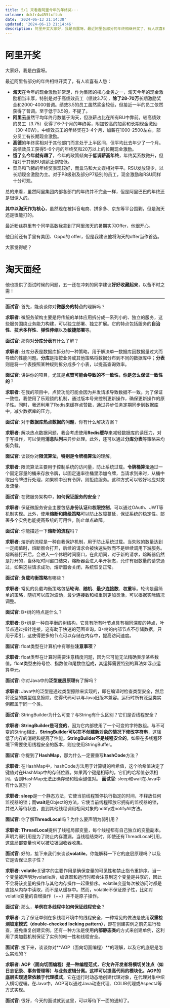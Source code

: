 ```yaml
---
title: 5/1 来看看阿里今年的年终奖···
urlname: dckfr4w455txftuh
date: '2024-06-13 21:14:38'
updated: '2024-06-13 21:14:46'
description: 阿里开奖大家好，我是白露呀。最近阿里各部分的年终相继开奖了，有人欢喜有人愁：淘天在今年的现金激励非常足，作为集团的核心业务之一，淘天今年的现金激励相当丰厚，特别是对于高绩效员工（绩效3.75），除了28-70万长期激励奖金和2000-4000普调。绩效3.5的员工虽然奖金较低，但接近一半的员工...
---
```

# 阿里开奖
大家好，我是白露呀。

最近阿里各部分的年终相继开奖了，有人欢喜有人愁：

- **淘天**在今年的现金激励非常足，作为集团的核心业务之一，淘天今年的现金激励相当丰厚，特别是对于高绩效员工（绩效3.75），**除了28-70万**长期激励奖金和2000-4000普调。绩效3.5的员工虽然奖金较低，但接近一半的员工依然获得了普调。至于低于3.5的，不提了。
- **阿里云**虽然平均年终月数低于淘天，但涨薪占比在所有BU中靠前。较高绩效的员工（3.75）获得了6-7个月的年终奖，附加较高的加薪和长期现金激励（30-40W）。中绩效员工的年终奖在3-4个月，加薪在1000-2500左右，部分员工有长期现金激励。
- **高德**的年终奖相对于其他部门而言处于上半区间，但平均比去年少了一个月。高绩效员工获得5-6个月的年终奖和20万以上的长期现金激励。
- **饿了么今年就有趣了**，今年的政策倾向于**低调薪高年终**，年终奖系数微升，但相对于其他BU调薪比例较低。
- 菜鸟和飞猪的年终奖表现较好，而盒马和大文娱相对平平。RSU发放较少，以长期现金激励为主。对于P8级别及部分P7级别的员工，现金激励和RSU同样十分可观。

总的来看，虽然阿里集团内部各部门的年终并不完全一样，但是阿里巴巴的年终还是很诱人的。

**其中以淘天作为核心**，虽然现在被抖音电商、拼多多、京东等平台围剿，但是淘天还是很能打的。

最近粉丝群里有个同学高数我拿到了阿里淘天的暑期实习Offer，他很开心，

他目前还有手里有美团、Oppo的 offer，但是我建议他将淘天的offer当作首选。

大家觉得呢？
# 淘天面经
他也提供了面试时候的问题，五一还在冲刺的同学建议**好好收藏起来**，以备不时之需！

---

**面试官**: 首先，能谈谈你对**微服务的特点**的理解吗？

**求职者**: 微服务架构主要是将传统的单体应用拆分成一系列小的、独立的服务，这些服务围绕业务能力构建，可以独立部署、独立扩展。它的特点包括服务的**自治性**、**技术多样性**、**弹性伸缩**以及**敏捷部署**等。

**面试官**: 那你对**分库分表**有什么了解？

**求职者**: 分库分表是数据库拆分的一种策略，用于解决单一数据库因数据量过大而导致的性能问题。**分库**是指按业务或其他策略将数据分布到不同的数据库中；**分表**则是将一个表按照某种规则拆分成多个小表，以提高查询效率。


**面试官**: 讲讲你的项目，尤其是**点赞可能会导致的不一致性，你是怎么保证一致性的**？

**求职者**: 在我的项目中，点赞功能可能会因为并发请求导致数据不一致。为了保证一致性，我使用了乐观锁的机制，通过版本号来控制更新操作，确保更新操作的原子性。同时，我还利用了Redis来缓存点赞数，通过异步任务定期同步到数据库中，减少数据库的压力。

**面试官**: 对于**数据库热点数据的问题**，你有什么解决方案？

**求职者**: 解决热点数据问题，我会考虑使用**Redis缓存**来减轻数据库的读压力，对于写操作，可以使用**消息队列**来异步处理。此外，还可以通过**分库分表**等策略来均衡负载。

**面试官**: 谈谈你对**限流算法，特别是令牌桶算法**的理解。

**求职者**: 限流算法主要用于控制系统的访问量，防止系统过载。**令牌桶算法**通过一个固定容量的桶来存放令牌，以固定速率往桶里添加令牌，当请求到来时，从桶中取出令牌进行处理，如果桶中没有令牌，则拒绝服务。这种方式可以较好地应对突发流量。

**面试官**: 在微服务架构中，**如何保证服务的安全**？

**求职者**: 保证微服务安全主要包括**身份认证**和**权限控制**，可以通过OAuth、JWT等机制实现。此外，使用**熔断和降级策略**可以防止故障蔓延，保证系统的稳定性。部署多个实例也能提高系统的可用性，防止单点故障。

**面试官**: 你能描述一下**熔断的流程**吗？

**求职者**: 熔断的流程是一种自我保护机制，用于防止系统过载。当失败的数量达到一定阈值时，熔断器会打开，后续的请求会被快速失败而不是继续调用下游服务。熔断器打开后，会进入一个休眠时间窗口，在此期间，对于新的请求，熔断器仍然是打开的，当休眠时间窗口结束，熔断器会进入半开状态，允许有限数量的请求通过，如果这些请求成功，熔断器会关闭，系统恢复正常。

**面试官**: **负载均衡策略**有哪些？

**求职者**: 常见的负载均衡策略包括**轮询**、**随机**、**最少连接数**、**权重**等。轮询是最简单的策略，随机可以应对波动，最少连接数和权重则更加灵活，可以根据实际情况调整。

**面试官**: B+树的特点是什么？

**求职者**: B+树是一种自平衡的树结构，它具有所有叶节点具有相同深度的特点，叶节点通过指针连接，这有助于快速的范围查询。B+树的内部节点不存储数据，只用于索引，这使得更多的节点可以存储在内存中，提高访问速度。

**面试官**: float类型在计算机中有哪些**注意事项**？

**求职者**: float类型在计算时需要注意精度问题，因为它可能无法精确表示某些数值。float类型由符号位、指数位和尾数位组成，其运算需要特别的算法如浮点运算单元。

**面试官**: 你对Java中的**泛型底层原理**有了解吗？

**求职者**: Java中的泛型是通过类型擦除来实现的，即在编译时检查类型安全，然后将泛型的类型信息擦除，使得代码可以与Java旧版本兼容。运行时所有泛型类实例都属于同一个类。

**面试官**: StringBuilder为什么可变？与String有什么区别？它们是否线程安全？

**求职者**: **StringBuilder是可变的**，因为它内部使用了一个可变的字符数组。与不可变的String相比，**StringBuilder可以在不创建新对象的情况下修改字符串**，这降低了内存的消耗和提高了性能。**StringBuilder不是线程安全的**，如果在多线程环境下需要使用线程安全的版本，则应使用StringBuffer。

**面试官**: 你提到了**HashMap**，那为什么一定要重写**hashCode**方法？

**求职者**: 在HashMap中，hashCode方法用于计算键的哈希值，这个哈希值决定了键值对在HashMap中的存储位置。如果两个键是相等的，它们的哈希值必须相同，否则HashMap无法正确存储和检索键值对。
**面试官**: sleep和wait在Java中有什么区别？

**求职者**: **sleep**是一个静态方法，它使当前线程暂停执行指定的时间，不释放任何监视器的锁；而**wait**是Object的方法，它使当前线程释放它拥有的监视器的锁，并进入等待状态，直到其他线程调用相同对象的notify或notifyAll方法。

**面试官**: 你了解**ThreadLocal**吗？为什么要声明为弱引用？

**求职者**: **ThreadLocal**提供了线程局部变量，每个线程都有自己独立的变量副本。声明为弱引用是为了防止内存泄漏，当线程结束时，即使还有ThreadLocal引用，这些局部变量也可以被垃圾回收器收集。

**面试官**: 好的，接下来我们来谈谈**volatile**。你能解释一下它的底层原理吗？以及它是否保证原子性？ 

**求职者**: **volatile**关键字的主要作用是确保变量的可见性和禁止指令重排序。当一个变量被声明为volatile后，编译器和运行时都会注意到这个变量是共享的，因此不会将该变量的操作与其他内存操作一起重排序。volatile变量每次被访问时都是直接从内存中读取，而不是从缓存中。然而，volatile不保证原子性，比如对volatile变量的自增操作（++）并不是原子操作。 

**面试官**: 那么，**单例在多线程中如何保证线程安全**？ 

**求职者**: 为了保证单例在多线程环境中的线程安全，一种常见的做法是使用**双重检测锁定模式（double-checked locking pattern）**，即在创建实例之前先进行检查，避免重复创建实例。还有一种方法是使用**内部静态类**的方式来创建单例，这利用了类加载机制保证了实例的唯一性和线程安全。 

**面试官**: 接下来，谈谈你对**AOP（面向切面编程）**的理解，以及它的底层是怎么实现的？ 

**求职者**: **AOP（面向切面编程）**是一种编程范式，它允许开发者将横切关注点（如日志记录、事务管理等）与业务逻辑分离。这样可以提高代码的模块化。AOP的底层实现通常依赖于**代理模式**，它在运行时动态地创建代理对象，在代理对象中织入横切逻辑。在Java中，AOP可以通过Java动态代理、CGLIB代理或AspectJ等方式实现。 

**面试官**: 很好，今天的面试就到这里，可以等待下一面的通知了。
